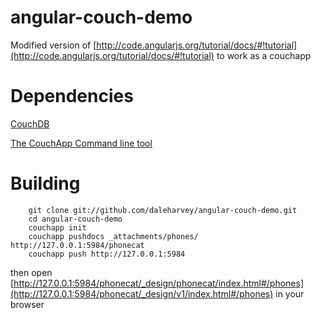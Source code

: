 angular-couch-demo
=======

Modified version of [http://code.angularjs.org/tutorial/docs/#!tutorial](http://code.angularjs.org/tutorial/docs/#!tutorial) to work as a couchapp

Dependencies
============

[CouchDB](http://couchdb.apache.org/)

[The CouchApp Command line tool](http://couchapp.org/page/installing)

Building
========

        git clone git://github.com/daleharvey/angular-couch-demo.git
        cd angular-couch-demo
        couchapp init
        couchapp pushdocs _attachments/phones/ http://127.0.0.1:5984/phonecat
        couchapp push http://127.0.0.1:5984

then open [http://127.0.0.1:5984/phonecat/_design/phonecat/index.html#/phones](http://127.0.0.1:5984/phonecat/_design/v1/index.html#/phones) in your browser
